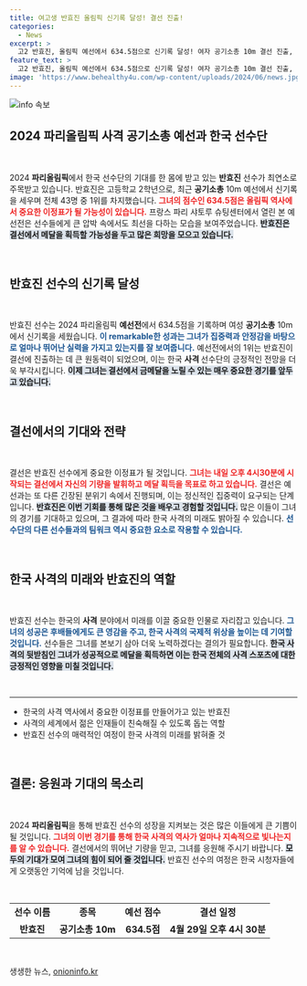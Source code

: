 ```yaml
---
title: 여고생 반효진 올림픽 신기록 달성! 결선 진출!
categories:
  - News
excerpt: >
  고2 반효진, 올림픽 예선에서 634.5점으로 신기록 달성! 여자 공기소총 10m 결선 진출, 메달의 기적을 향해 달려갑니다. 내일 오후 4시30분, 집중하세요!
feature_text: >
  고2 반효진, 올림픽 예선에서 634.5점으로 신기록 달성! 여자 공기소총 10m 결선 진출, 메달의 기적을 향해 달려갑니다. 내일 오후 4시30분, 집중하세요!
image: 'https://www.behealthy4u.com/wp-content/uploads/2024/06/news.jpg'
---
```


<p><img src="https://www.behealthy4u.com/wp-content/uploads/2024/06/news.jpg" alt="info 속보" /></p>

<h2 data-ke-size="size26">2024 파리올림픽 사격 공기소총 예선과 한국 선수단</h2>

<p data-ke-size="size16">&nbsp;</p>

<p data-ke-size="size16">2024 <b>파리올림픽</b>에서 한국 선수단의 기대를 한 몸에 받고 있는 <b>반효진</b> 선수가 최연소로 주목받고 있습니다. 반효진은 고등학교 2학년으로, 최근 <b>공기소총</b> 10m 예선에서 신기록을 세우며 전체 43명 중 1위를 차지했습니다. <b><span style="color: #ee2323;">그녀의 점수인 634.5점은 올림픽 역사에서 중요한 이정표가 될 가능성이 있습니다.</span></b> 프랑스 파리 샤토루 슈팅센터에서 열린 본 예선전은 선수들에게 큰 압박 속에서도 최선을 다하는 모습을 보여주었습니다. <b><span style="background-color: #21538527;">반효진은 결선에서 메달을 획득할 가능성을 두고 많은 희망을 모으고 있습니다.</span></b></p>

<p data-ke-size="size16">&nbsp;</p>

<h2 data-ke-size="size26">반효진 선수의 신기록 달성</h2>

<p data-ke-size="size16">&nbsp;</p>

<p data-ke-size="size16">반효진 선수는 2024 파리올림픽 <b>예선전</b>에서 634.5점을 기록하며 여성 <b>공기소총</b> 10m에서 신기록을 세웠습니다. <b><span style="color: #1a5490;">이 remarkable한 성과는 그녀가 집중력과 안정감을 바탕으로 얼마나 뛰어난 실력을 가지고 있는지를 잘 보여줍니다.</span></b> 예선전에서의 1위는 반효진이 결선에 진출하는 데 큰 원동력이 되었으며, 이는 한국 <b>사격 </b>선수단의 긍정적인 전망을 더욱 부각시킵니다. <b><span style="background-color: #21538527;">이제 그녀는 결선에서 금메달을 노릴 수 있는 매우 중요한 경기를 앞두고 있습니다.</span></b></p>

<p data-ke-size="size16">&nbsp;</p>

<h2 data-ke-size="size26">결선에서의 기대와 전략</h2>

<p data-ke-size="size16">&nbsp;</p>

<p data-ke-size="size16">결선은 반효진 선수에게 중요한 이정표가 될 것입니다. <b><span style="color: #ee2323;">그녀는 내일 오후 4시30분에 시작되는 결선에서 자신의 기량을 발휘하고 메달 획득을 목표로 하고 있습니다.</span></b> 결선은 예선과는 또 다른 긴장된 분위기 속에서 진행되며, 이는 정신적인 집중력이 요구되는 단계입니다. <b><span style="background-color: #21538527;">반효진은 이번 기회를 통해 많은 것을 배우고 경험할 것입니다.</span></b> 많은 이들이 그녀의 경기를 기대하고 있으며, 그 결과에 따라 한국 사격의 미래도 밝아질 수 있습니다. <b><span style="color: #1a5490;">선수단의 다른 선수들과의 팀워크 역시 중요한 요소로 작용할 수 있습니다.</span></b></p>

<p data-ke-size="size16">&nbsp;</p>

<h2 data-ke-size="size26">한국 사격의 미래와 반효진의 역할</h2>

<p data-ke-size="size16">&nbsp;</p>

<p data-ke-size="size16">반효진 선수는 한국의 <b>사격</b> 분야에서 미래를 이끌 중요한 인물로 자리잡고 있습니다. <b><span style="color: #1a5490;">그녀의 성공은 후배들에게도 큰 영감을 주고, 한국 사격의 국제적 위상을 높이는 데 기여할 것입니다.</span></b> 선수들은 그녀를 본보기 삼아 더욱 노력하겠다는 결의가 필요합니다. <b><span style="background-color: #21538527;">한국 사격의 뒷받침인 그녀가 성공적으로 메달을 획득하면 이는 한국 전체의 사격 스포츠에 대한 긍정적인 영향을 미칠 것입니다.</span></b></p>

<p data-ke-size="size16">&nbsp;</p>

<hr/>

<ul>
  <li>한국의 사격 역사에서 중요한 이정표를 만들어가고 있는 반효진</li>
  <li>사격의 세계에서 젊은 인재들이 친숙해질 수 있도록 돕는 역할</li>
  <li>반효진 선수의 매력적인 여정이 한국 사격의 미래를 밝혀줄 것</li>
</ul>

<p data-ke-size="size16">&nbsp;</p>

<h2 data-ke-size="size26">결론: 응원과 기대의 목소리</h2>

<p data-ke-size="size16">&nbsp;</p>

<p data-ke-size="size16">2024 <b>파리올림픽</b>을 통해 반효진 선수의 성장을 지켜보는 것은 많은 이들에게 큰 기쁨이 될 것입니다. <b><span style="color: #ee2323;">그녀의 이번 경기를 통해 한국 사격의 역사가 얼마나 지속적으로 빛나는지를 알 수 있습니다.</span></b> 결선에서의 뛰어난 기량을 믿고, 그녀를 응원해 주시기 바랍니다. <b><span style="background-color: #21538527;">모두의 기대가 모여 그녀의 힘이 되어 줄 것입니다.</span></b> 반효진 선수의 여정은 한국 시청자들에게 오랫동안 기억에 남을 것입니다.</p>

<p data-ke-size="size16">&nbsp;</p>

<table>
  <tr>
    <td style="text-align: center; height: 17px;"><b>선수 이름</b></td>
    <td style="text-align: center; height: 17px;"><b>종목</b></td>
    <td style="text-align: center; height: 17px;"><b>예선 점수</b></td>
    <td style="text-align: center; height: 17px;"><b>결선 일정</b></td>
  </tr>
  <tr>
    <td style="text-align: center; height: 17px;"><b>반효진</b></td>
    <td style="text-align: center; height: 17px;"><b>공기소총 10m</b></td>
    <td style="text-align: center; height: 17px;"><b>634.5점</b></td>
    <td style="text-align: center; height: 17px;"><b>4월 29일 오후 4시 30분</b></td>
  </tr>
</table> 

<p data-ke-size="size16">&nbsp;</p>
생생한 뉴스, <a href="https://onioninfo.kr" rel="dofollow">onioninfo.kr</a>


